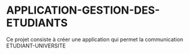 # APPLICATION-GESTION-DES-ETUDIANTS

Ce projet consiste à créer une application qui permet la communication 
ETUDIANT-UNIVERSITE

